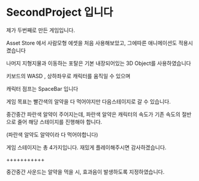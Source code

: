 # SecondProject 입니다

제가 두번째로 만든 게임입니다. 

Asset Store 에서 사람모형 에셋을 처음 사용해보았고, 그에따른 애니메이션도 적용시켰습니다

나머지 지형지물과 이동하는 포탈은 기본 내장되어있는 3D Object를 사용하였습니다

키보드의 WASD , 상하좌우로 캐릭터를 움직일 수 있으며

캐릭터 점프는 SpaceBar 입니다

게임 목표는 빨간색의 알약을 다 먹어야지만 다음스테이지로 갈 수 있습니다.

중간중간 파란색 알약이 주어지는데, 파란색 알약은 캐릭터의 속도가 기존 속도의 절반으로 줄어 해당 스테이지를 진행해야 합니다.

(파란색 알약도 알약이라 다 먹어야합니다)

게임 스테이지는 총 4가지입니다. 재밌게 플레이해주시면 감사하겠습니다.



+++++++++++

중간중간 사운드는 알약을 먹을 시, 효과음이 발생하도록 지정하였습니다.
